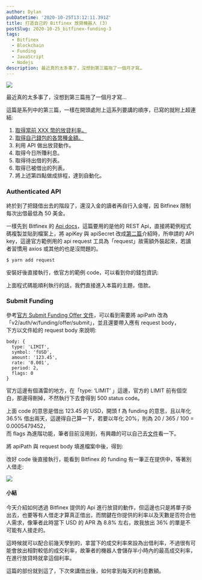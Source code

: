 ```yaml
---
author: Dylan
pubDatetime: '2020-10-25T13:12:11.391Z'
title: 打造自己的 Bitfinex 放貸機器人 (3)
postSlug: 2020-10-25_bitfinex-funding-3
tags:
  - Bitfinex
  - Blockchain
  - Funding
  - JavaScript
  - Nodejs
description: 最近真的太多事了，沒想到第三篇拖了一個月才寫…
---
```


![](/fromMediumImg/1__zoZASHGYl2PLyZhv0EWqHQ.jpeg)

最近真的太多事了，沒想到第三篇拖了一個月才寫…

這篇是系列中的第三篇，一樣在開頭處附上這系列要講的順序，已寫的就附上超連結:

1.  [取得當前 XXX 幣的放貸利率。](/posts/2020-09-15_bitfinex-funding-1)
2.  [取得自己錢包的各幣種金額。](/posts/2020-09-20_bitfinex-funding-2)
3.  利用 API 做出放貸動作。
4.  取得今日所賺利息。
5.  取得待出借的列表。
6.  取得已被借出的列表。
7.  將上述第四點做成排程，達到自動化。

### Authenticated API

終於到了把錢借出去的階段了，還沒入金的讀者再自行入金喔，因 Bitfinex 限制每次出借最低為 50 美金。

一樣先到 Bitfinex 的 [Api docs](https://docs.bitfinex.com/docs/rest-auth)，這篇要用的是他的 REST Api，直接將範例程式碼複製並貼到檔案上，將 apiKey 與 apiSecret 改成[第二篇](/posts/2020-09-20_bitfinex-funding-2)介紹時，所申請的 API key，這邊官方範例用的 api request 工具為「request」故需額外裝起來，若讀者習慣用 axios 或其他的也是沒問題的。

```bash
$ yarn add request
```

安裝好後直接執行，依官方的範例 code，可以看到你的錢包資訊:

上面程式碼能順利執行的話，我們直接進入本篇的主題，借款。

### Submit Funding

參考[官方 Submit Funding Offer 文件](https://docs.bitfinex.com/reference#rest-auth-submit-funding-offer)，可以看到需要將 apiPath 改為 「v2/auth/w/funding/offer/submit」，並且還要帶入應有 request body，  
下方以文件給的 request body 來說明:

```
body: {
  type: 'LIMIT',
  symbol: 'fUSD',
  amount: '123.45',
  rate: '0.001',
  period: 2,
  flags: 0
}
```

官方這邊有個滿雷的地方，在「type: ‘LIMIT’ 」這邊，官方的 LIMIT 前有個空白，那邊得刪掉，不然執行下去會得到 500 status code。

上面 code 的意思是借出 123.45 的 USD，開頭 f 為 funding 的意思，且以年化 36.5% 借出兩天，這邊得自己算一下，若要以年化 20%，則為 20 / 365 / 100 = 0.0005479452，  
而 flags 為進階功能，筆者目前沒用到，有興趣的可以自己去[文件](https://docs.bitfinex.com/docs/flag-values)看一下。

將 apiPath 與 request body 填進檔案中後，得到:

改好 code 後直接執行，能看到 Bitfinex 的 funding 有一筆正在提供中，等著別人借走:

![](/fromMediumImg/1__pU__rXQ3Y2suJZVw4Que99g.png)

#### 小結

今天介紹如何透過 Bitfinex 提供的 Api 進行放貸的動作，但這邊也只是將單子掛出去，也要等有人借走才算真正借出，而關鍵在你提供的利率以及天數是否符合他人需求，像筆者此時當下 USD 的 APR 為 8.8% 左右，故我放出 36% 的單是不可能有人接走的。

這時候就可以配合前幾天學到的，拿當下的成交利率來設為出借利率，不過很有可能會放出相對較低的成交利率，故筆者的機器人會儲存半小時內的最高成交利率，在進行放貸時就拿這個利率。

這篇的部份就到這了，下次來講借出後，如何拿到每天的利息數額。